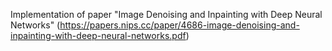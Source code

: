 Implementation of paper "Image Denoising and Inpainting with Deep Neural Networks" (https://papers.nips.cc/paper/4686-image-denoising-and-inpainting-with-deep-neural-networks.pdf)
